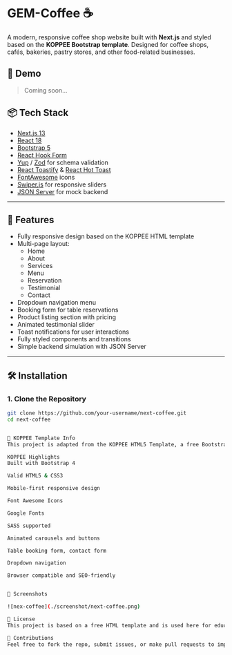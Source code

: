 # GEM-Coffee ☕

A modern, responsive coffee shop website built with **Next.js** and styled based on the **KOPPEE Bootstrap template**. Designed for coffee shops, cafés, bakeries, pastry stores, and other food-related businesses.

## 🚀 Demo

> Coming soon…

## 📦 Tech Stack

- [Next.js 13](https://nextjs.org/)
- [React 18](https://reactjs.org/)
- [Bootstrap 5](https://getbootstrap.com/)
- [React Hook Form](https://react-hook-form.com/)
- [Yup](https://github.com/jquense/yup) / [Zod](https://zod.dev/) for schema validation
- [React Toastify](https://fkhadra.github.io/react-toastify/) & [React Hot Toast](https://react-hot-toast.com/)
- [FontAwesome](https://fontawesome.com/) icons
- [Swiper.js](https://swiperjs.com/) for responsive sliders
- [JSON Server](https://github.com/typicode/json-server) for mock backend

---

## 📁 Features

- Fully responsive design based on the KOPPEE HTML template
- Multi-page layout:
  - Home
  - About
  - Services
  - Menu
  - Reservation
  - Testimonial
  - Contact
- Dropdown navigation menu
- Booking form for table reservations
- Product listing section with pricing
- Animated testimonial slider
- Toast notifications for user interactions
- Fully styled components and transitions
- Simple backend simulation with JSON Server

---

## 🛠️ Installation

### 1. Clone the Repository

```bash
git clone https://github.com/your-username/next-coffee.git
cd next-coffee


🌟 KOPPEE Template Info
This project is adapted from the KOPPEE HTML5 Template, a free Bootstrap 4-based design ideal for food and beverage businesses.

KOPPEE Highlights
Built with Bootstrap 4

Valid HTML5 & CSS3

Mobile-first responsive design

Font Awesome Icons

Google Fonts

SASS supported

Animated carousels and buttons

Table booking form, contact form

Dropdown navigation

Browser compatible and SEO-friendly


📸 Screenshots

![nex-coffee](./screenshot/next-coffee.png)

🧾 License
This project is based on a free HTML template and is used here for educational and non-commercial purposes.

🤝 Contributions
Feel free to fork the repo, submit issues, or make pull requests to improve the project.

